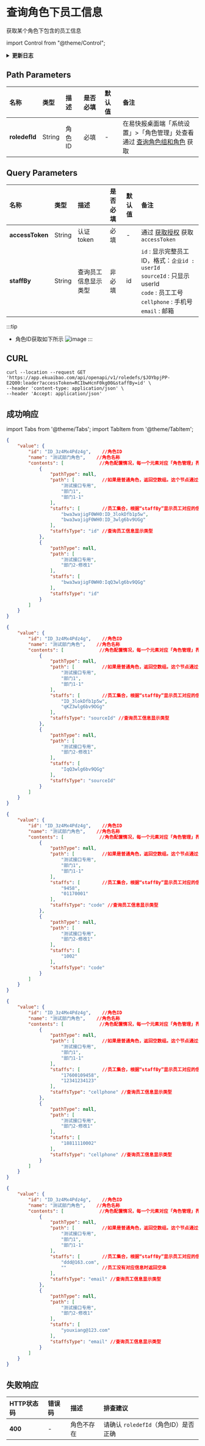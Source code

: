 # 查询角色下员工信息
获取某个角色下包含的员工信息

import Control from "@theme/Control";

<Control
method="GET"
url="/api/openapi/v1/roledefs/$`roledefId`"
/>

<details>
  <summary><b>更新日志</b></summary>
  <div>

  [**1.3.0**](/docs/open-api/notice/update-log#130) -> 🆕 `staffBy`（员工参数格式）新增了支持 `code`、`cellphone`、`email` 3种参数类型。<br/>

  </div>
</details>

## Path Parameters

| 名称 | 类型 | 描述 | 是否必填 | 默认值 | 备注 |
| :--- | :--- | :--- | :--- |:--- | :--- |
| **roledefId** | String | 角色ID | 必填 | - | 在易快报桌面端「系统设置」>「角色管理」处查看<br/>通过 [查询角色组和角色](/docs/open-api/corporation/get-roles-group) 获取 | 

## Query Parameters

| 名称 | 类型 | 描述 | 是否必填 | 默认值 | 备注 |
| :--- | :--- | :--- | :--- |:--- | :--- |
| **accessToken** | String | 认证token	      | 必填   | - | 通过 [获取授权](/docs/open-api/getting-started/auth) 获取 `accessToken` |
| **staffBy**     | String | 查询员工信息显示类型 | 非必填 | id | `id` : 显示完整员工ID，格式：`企业id : userId`<br/>`sourceId` : 只显示 userId<br/>`code` : 员工工号<br/>`cellphone` : 手机号<br/>`email` : 邮箱 |

:::tip
- 角色ID获取如下所示
![image](images/角色ID.png)
:::

## CURL
```shell
curl --location --request GET 'https://app.ekuaibao.com/api/openapi/v1/roledefs/$JOYbpjPP-E2Q00:leader?accessToken=RCIbwHcnF0kg00&staffBy=id' \
--header 'content-type: application/json' \
--header 'Accept: application/json'
```

## 成功响应
import Tabs from '@theme/Tabs';
import TabItem from '@theme/TabItem';

<Tabs>
<TabItem value="id" label="id" default>

```json
{
    "value": {
        "id": "ID_3z4Mx4Pdz4g",    //角色ID
        "name": "测试部门角色",    //角色名称
        "contents": [             //角色配置情况，每一个元素对应「角色管理」界面右侧列表的一行
            {
                "pathType": null,
                "path": [          //如果是普通角色，返回空数组。这个节点通过全路径名称来表示一个部门或自定义档案值
                    "测试接口专用",
                    "部门1",
                    "部门1-1"
                ],
                "staffs": [        //员工集合，根据“staffBy”显示员工对应的信息
                    "bwa3wajigF0WH0:ID_3lokDfb1p5w",
                    "bwa3wajigF0WH0:ID_3wlg6bv9UGg"
                ],
                "staffsType": "id" //查询员工信息显示类型
            },
            {
                "pathType": null,
                "path": [
                    "测试接口专用",
                    "部门2-修改1"
                ],
                "staffs": [
                    "bwa3wajigF0WH0:IqQ3wlg6bv9QGg"
                ],
                "staffsType": "id"
            }
        ]
    }
}
```
</TabItem>
<TabItem value="sourceId" label="sourceId">

```json
{
    "value": {
        "id": "ID_3z4Mx4Pdz4g",    //角色ID
        "name": "测试部门角色",    //角色名称
        "contents": [             //角色配置情况，每一个元素对应「角色管理」界面右侧列表的一行
            {
                "pathType": null,
                "path": [          //如果是普通角色，返回空数组。这个节点通过全路径名称来表示一个部门或自定义档案值
                    "测试接口专用",
                    "部门1",
                    "部门1-1"
                ],
                "staffs": [        //员工集合，根据“staffBy”显示员工对应的信息
                    "ID_3lokDfb1p5w",
                    "qKZ3wlg6bv9OGg"
                ],
                "staffsType": "sourceId" //查询员工信息显示类型
            },
            {
                "pathType": null,
                "path": [
                    "测试接口专用",
                    "部门2-修改1"
                ],
                "staffs": [
                    "IqQ3wlg6bv9QGg"
                ],
                "staffsType": "sourceId"
            }
        ]
    }
}
```
</TabItem>
<TabItem value="code" label="code">

```json
{
    "value": {
        "id": "ID_3z4Mx4Pdz4g",    //角色ID
        "name": "测试部门角色",    //角色名称
        "contents": [             //角色配置情况，每一个元素对应「角色管理」界面右侧列表的一行
            {
                "pathType": null,
                "path": [          //如果是普通角色，返回空数组。这个节点通过全路径名称来表示一个部门或自定义档案值
                    "测试接口专用",
                    "部门1",
                    "部门1-1"
                ],
                "staffs": [        //员工集合，根据“staffBy”显示员工对应的信息
                    "9458",
                    "01170001"
                ],
                "staffsType": "code" //查询员工信息显示类型
            },
            {
                "pathType": null,
                "path": [
                    "测试接口专用",
                    "部门2-修改1"
                ],
                "staffs": [
                    "1002"
                ],
                "staffsType": "code"
            }
        ]
    }
}
```
</TabItem>
<TabItem value="cellphone" label="cellphone">

```json
{
    "value": {
        "id": "ID_3z4Mx4Pdz4g",    //角色ID
        "name": "测试部门角色",    //角色名称
        "contents": [             //角色配置情况，每一个元素对应「角色管理」界面右侧列表的一行
            {
                "pathType": null,
                "path": [          //如果是普通角色，返回空数组。这个节点通过全路径名称来表示一个部门或自定义档案值
                    "测试接口专用",
                    "部门1",
                    "部门1-1"
                ],
                "staffs": [        //员工集合，根据“staffBy”显示员工对应的信息
                    "17600109458",
                    "12341234123"
                ],
                "staffsType": "cellphone" //查询员工信息显示类型
            },
            {
                "pathType": null,
                "path": [
                    "测试接口专用",
                    "部门2-修改1"
                ],
                "staffs": [
                    "18811110002"
                ],
                "staffsType": "cellphone" //查询员工信息显示类型
            }
        ]
    }
}
```
</TabItem>
<TabItem value="email" label="email">

```json
{
    "value": {
        "id": "ID_3z4Mx4Pdz4g",    //角色ID
        "name": "测试部门角色",    //角色名称
        "contents": [             //角色配置情况，每一个元素对应「角色管理」界面右侧列表的一行
            {
                "pathType": null,
                "path": [          //如果是普通角色，返回空数组。这个节点通过全路径名称来表示一个部门或自定义档案值
                    "测试接口专用",
                    "部门1",
                    "部门1-1"
                ],
                "staffs": [        //员工集合，根据“staffBy”显示员工对应的信息
                    "ddd@163.com",
                    ""             //员工没有对应信息时返回空串
                ],
                "staffsType": "email" //查询员工信息显示类型
            },
            {
                "pathType": null,
                "path": [
                    "测试接口专用",
                    "部门2-修改1"
                ],
                "staffs": [
                    "youxiang@123.com"
                ],
                "staffsType": "email" //查询员工信息显示类型
            }
        ]
    }
}
```
</TabItem>
</Tabs>

## 失败响应
| HTTP状态码 | 错误码 | 描述 | 排查建议 |
| :--- | :--- | :--- | :--- |
| **400** | - | 角色不存在 | 请确认 `roledefId`（角色ID）是否正确 | 

